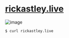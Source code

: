 # [rickastley.live](rickastley.live)
![image](https://user-images.githubusercontent.com/14297772/112696868-660e8200-8e65-11eb-88d5-cf046e4f2978.png)

```
$ curl rickastley.live

